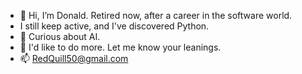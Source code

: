 - 👋 Hi, I’m Donald.  Retired now, after a career in the software world.
-    I still keep active, and I've discovered Python.
- 🌱 Curious about AI.  
- 💞️ I'd like to do more.  Let me know your leanings.
- 📫 RedQuill50@gmail.com

<!---
dbrady1950/dbrady1950 is a ✨ special ✨ repository because its `README.md` (this file) appears on your GitHub profile.
You can click the Preview link to take a look at your changes.
--->

